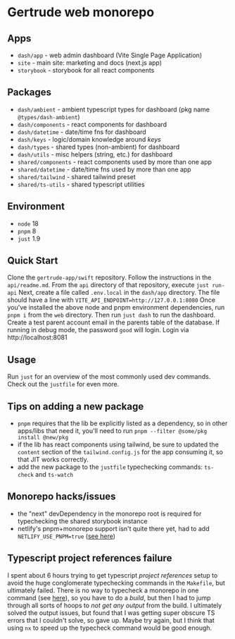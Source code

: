 # Gertrude web monorepo

## Apps

- `dash/app` - web admin dashboard (Vite Single Page Application)
- `site` - main site: marketing and docs (next.js app)
- `storybook` - storybook for all react components

## Packages

- `dash/ambient` - ambient typescript types for dashboard (pkg name `@types/dash-ambient`)
- `dash/components` - react components for dashboard
- `dash/datetime` - date/time fns for dashboard
- `dash/keys` - logic/domain knowledge around _keys_
- `dash/types` - shared types (non-ambient) for dashboard
- `dash/utils` - misc helpers (string, etc.) for dashboard
- `shared/components` - react components used by more than one app
- `shared/datetime` - date/time fns used by more than one app
- `shared/tailwind` - shared tailwind preset
- `shared/ts-utils` - shared typescript utilities

## Environment

- `node` 18
- `pnpm` 8
- `just` 1.9

## Quick Start
Clone the `gertrude-app/swift` repository. Follow the instructions in the `api/readme.md`. From the `api` directory of that repository, execute `just run-api` Next, create a file called `.env.local` in the `dash/app` directory. The file should have a line with `VITE_API_ENDPOINT=http://127.0.0.1:8080` Once you've installed the above node and pnpm environment dependencies, run `pnpm i` from the `web` directory. Then run `just dash` to run the dashboard. Create a test parent account email in the parents table of the database. If running in debug mode, the password `good` will login. Login via http://localhost:8081

## Usage

Run `just` for an overview of the most commonly used dev commands. Check out the
`justfile` for even more.

## Tips on adding a new package

- `pnpm` requires that the lib be explicitly listed as a dependency, so in other apps/libs
  that need it, you'll need to run `pnpm --filter @some/pkg install @new/pkg`
- if the lib has react components using tailwind, be sure to updated the `content` section
  of the `tailwind.config.js` for the app consuming it, so that JIT works correctly.
- add the new package to the `justfile` typechecking commands: `ts-check` and `ts-watch`

## Monorepo hacks/issues

- the "next" devDependency in the monorepo root is required for typechecking the shared
  storybook instance
- netlify's pnpm+monorepo support isn't quite there yet, had to add
  `NETLIFY_USE_PNPM=true`
  ([see here](https://github.com/netlify/build/issues/4648#issuecomment-1288804297))

## Typescript project references failure

I spent about 6 hours trying to get typescript _project references_ setup to avoid the
huge conglomerate typechecking commands in the `Makefile`, but ultimately failed. There is
no way to typecheck a monorepo in one command (see
[here](https://github.com/microsoft/TypeScript/issues/40431)), so you have to do a
_build_, but then I had to jump through all sorts of hoops to _not get any output_ from
the build. I ultimately solved the output issues, but found that I was getting super
obscure TS errors that I couldn't solve, so gave up. Maybe try again, but I think that
using `nx` to speed up the typecheck command would be good enough.
